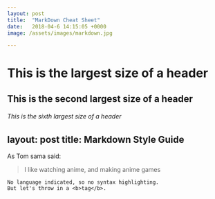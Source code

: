 ```yaml
---
layout: post
title:  "MarkDown Cheat Sheet"
date:   2018-04-6 14:15:05 +0000
image: /assets/images/markdown.jpg

---
```



# This is the largest size of a header
## This is the second largest size of a header
###### This is the sixth largest size of a header


layout: post
title: Markdown Style Guide
---


As Tom sama said:
>I like watching anime, and making anime games


```
No language indicated, so no syntax highlighting. 
But let's throw in a <b>tag</b>.
```